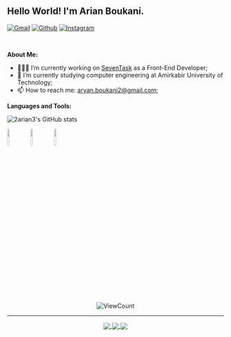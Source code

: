 ## Hello World! I'm Arian Boukani.

[![Gmail](https://img.shields.io/badge/-Gmail-c14438?style=flat&logo=Gmail&logoColor=white)](mailto:aryan.boukani2@gmail.com)
[![Github](https://img.shields.io/badge/-Github-000?style=flat&logo=Github&logoColor=white)](https://github.com/2arian3)
[![Instagram](https://img.shields.io/badge/-Instagram-c13584?style=flat&labelColor=c13584&logo=instagram&logoColor=white)](https://www.instagram.com/2arian3/)

&nbsp;

**About Me:**

- 👨🏽‍💻 I’m currently working on [SevenTask](https://app.seventask.com/) as a Front-End Developer;
- 🌱 I’m currently studying computer engineering at Amirkabir University of Technology; 
- 📫 How to reach me: aryan.boukani2@gmail.com;

**Languages and Tools:** 

![2arian3's GitHub stats](https://github-readme-stats.vercel.app/api?username=2arian3&show_icons=true&hide_border=false&theme=tokyonight)

<p>
  <code><img width="10%" src="https://www.vectorlogo.zone/logos/angular/angular-ar21.svg"></code>
  <code><img width="10%" src="https://www.vectorlogo.zone/logos/reactjs/reactjs-ar21.svg"></code>
  <code><img width="10%" src="https://www.vectorlogo.zone/logos/python/python-ar21.svg"></code>
</p>

<p align="center">
  <img alt="ViewCount" src="https://views.whatilearened.today/views/github/2arian3/2arian3.svg" />
</p>

---

<p align="center">
  <a href="https://github.com/2arian3/2arian3.github.io">
    <img align="center" src="https://github-readme-stats.vercel.app/api/pin/?username=2arian3&repo=2arian3.github.io&theme=tokyonight" />
  </a>
  <a href="https://github.com/2arian3/Cool-Programming-Challenges">
    <img align="center" src="https://github-readme-stats.vercel.app/api/pin/?username=2arian3&repo=Cool-Programming-Challenges&theme=tokyonight" />
  </a>
  <a href="https://github.com/mohammadsadra/OnlineStockShop">
    <img align="center" src="https://github-readme-stats.vercel.app/api/pin/?username=mohammadsadra&repo=OnlineStockShop&theme=tokyonight" />
  </a>
</p>
